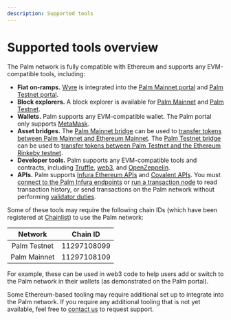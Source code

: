 ```yaml
---
description: Supported tools
---
```


# Supported tools overview

The Palm network is fully compatible with Ethereum and supports any EVM-compatible tools, including:

- **Fiat on-ramps.**
  [Wyre](https://www.sendwyre.com/) is integrated into the [Palm Mainnet portal](https://app.palm.io/) and [Palm Testnet portal](https://app.palm-uat.xyz/).
- **Block explorers.**
  A block explorer is available for [Palm Mainnet](https://explorer.palm.io/) and [Palm Testnet](https://explorer.palm-uat.xyz/).
- **Wallets.** Palm supports any EVM-compatible wallet. The Palm portal only supports [MetaMask](https://metamask.io/).
- **Asset bridges.**
  The [Palm Mainnet bridge](https://app.palm.io/bridge) can be used to
  [transfer tokens between Palm Mainnet and Ethereum Mainnet](../Bridge.md#using-the-palm-mainnet-bridge).
  The [Palm Testnet bridge](https://app.palm-uat.xyz/bridge) can be used to
  [transfer tokens between Palm Testnet and the Ethereum Rinkeby testnet](../Bridge.md#using-the-palm-testnet-bridge).
- **Developer tools.**
  Palm supports any EVM-compatible tools and contracts, including [Truffle](https://www.trufflesuite.com/),
  [web3](https://web3js.readthedocs.io/en/v1.3.4/), and [OpenZeppelin](https://openzeppelin.com/).
- **APIs.** Palm supports [Infura Ethereum APIs](https://infura.io/docs) and [Covalent APIs](https://www.covalenthq.com/docs/api/#overview).
  You must [connect to the Palm Infura endpoints](../../Get-Started/Connect/Overview.md) or
  [run a transaction node](../Run-a-Transaction-Node.md) to read transaction history, or send transactions on the
  Palm network without performing [validator duties](../../Concepts/Validators.md).

Some of these tools may require the following chain IDs (which have been registered at
[Chainlist](https://chainlist.org/)) to use the Palm network:

| Network | Chain ID |
| :-----: | :------: |
| Palm Testnet | 11297108099 |
| Palm Mainnet | 11297108109 |

For example, these can be used in web3 code to help users add or switch to the Palm network in their wallets (as
demonstrated on the Palm portal).

Some Ethereum-based tooling may require additional set up to integrate into the Palm network.
If you require any additional tooling that is not yet available, feel free to [contact us] to request support.

<!-- links -->
[contact us]: https://share.hsforms.com/1_sBreu7XTMWZtH9n1xTP3g2urwb
